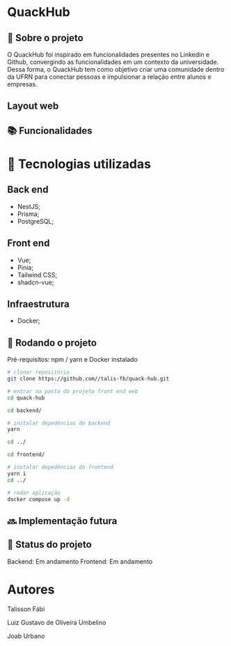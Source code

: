 # QuackHub

<!-- license --> 

## :memo:  Sobre o projeto
O QuackHub foi inspirado em funcionalidades presentes no Linkedin e Github, convergindo as funcionalidades em um contexto da universidade. Dessa forma, o QuackHub tem como objetivo criar uma comunidade dentro da UFRN para conectar pessoas e impulsionar a relação entre alunos e empresas. 

## Layout web

<!-- ## Modelo conceitual -->

## :books: Funcionalidades


# :wrench: Tecnologias utilizadas
## Back end
* NestJS;
* Prisma;
* PostgreSQL;
  
## Front end
* Vue;
* Pinia;
* Tailwind CSS;
* shadcn-vue;
  
<!--## Implantação em produção -->

## Infraestrutura
* Docker;

## :rocket: Rodando o projeto
Pré-requisitos: npm / yarn e Docker instalado

```bash
# clonar repositório
git clone https://github.com//talis-fb/quack-hub.git

# entrar na pasta do projeto front end web
cd quack-hub

cd backend/

# instalar depedências do backend
yarn

cd ../

cd frontend/

# instalar depedências do frontend
yarn i
cd ../

# rodar aplicação
docker compose up -d
```

## :soon: Implementação futura


## :dart: Status do projeto
Backend: Em andamento
Frontend: Em andamento

# Autores
<p>Talisson Fábi</p>
<p>Luiz Gustavo de Oliveira Umbelino</p>
<p>Joab Urbano</p>

